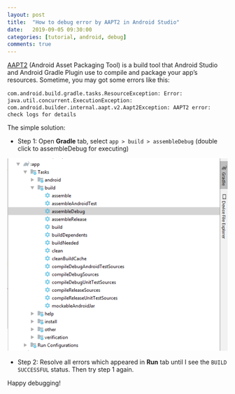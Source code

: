 ```yaml
---
layout: post
title:  "How to debug error by AAPT2 in Android Studio"
date:   2019-09-05 09:30:00
categories: [tutorial, android, debug]
comments: true
---
```

[AAPT2](https://developer.android.com/studio/command-line/aapt2) (Android Asset Packaging Tool)  is a build tool that Android Studio and Android Gradle Plugin use to compile and package your app’s resources.
Sometime, you may got some errors like this:
```
com.android.build.gradle.tasks.ResourceException: Error: java.util.concurrent.ExecutionException: com.android.builder.internal.aapt.v2.Aapt2Exception: AAPT2 error: check logs for details
```
The simple solution:
- Step 1: Open **Gradle** tab, select `app > build > assembleDebug` (double click to assembleDebug for executing)

![Debug AAPT2](img/debug_aapt2_android_studio.png)


- Step 2: Resolve all errors which appeared in **Run** tab until I see the `BUILD SUCCESSFUL` status.
Then try step 1 again.

Happy debugging!
